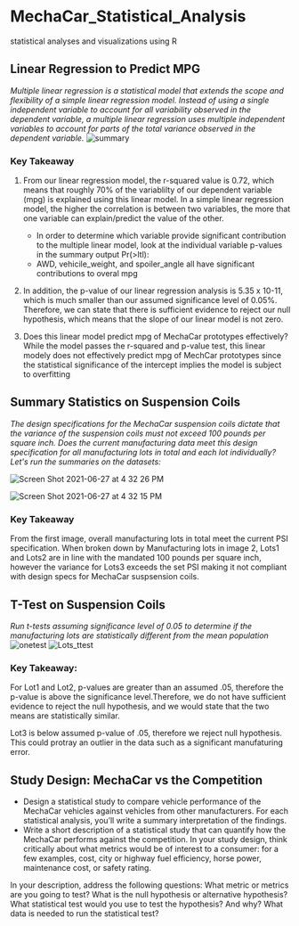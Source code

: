 # MechaCar_Statistical_Analysis
statistical analyses and visualizations using R

## Linear Regression to Predict MPG
_Multiple linear regression is a statistical model that extends the scope and flexibility of a simple linear regression model. Instead of using a single independent variable to account for all variability observed in the dependent variable, a multiple linear regression uses multiple independent variables to account for parts of the total variance observed in the dependent variable._
![summary](https://user-images.githubusercontent.com/79612565/123566394-768c0c80-d774-11eb-9973-c47ca3b74d87.png)

### Key Takeaway
1. From our linear regression model, the r-squared value is 0.72, which means that roughly 70% of the variablilty of our dependent variable (mpg) is explained using this linear model.  In a simple linear regression model, the higher the correlation is between two variables, the more that one variable can explain/predict the value of the other.
    - In order to determine which variable provide significant contribution to the multiple linear model, look at the individual variable p-values in the summary output Pr(>ltl):
    - AWD, vehicile_weight, and spoiler_angle all have significant contributions to overal mpg
2. In addition, the p-value of our linear regression analysis is 5.35 x 10-11, which is much smaller than our assumed significance level of 0.05%. Therefore, we can state that there is sufficient evidence to reject our null hypothesis, which means that the slope of our linear model is not zero.

3. Does this linear model predict mpg of MechaCar prototypes effectively? While the model passes the r-squared and p-value test, this linear modely does not effectively predict mpg of MechCar prototypes since the statistical significance of the intercept implies the model is subject to overfitting

## Summary Statistics on Suspension Coils

_The design specifications for the MechaCar suspension coils dictate that the variance of the suspension coils must not exceed 100 pounds per square inch. Does the current manufacturing data meet this design specification for all manufacturing lots in total and each lot individually? Let's run the summaries on the datasets:_

![Screen Shot 2021-06-27 at 4 32 26 PM](https://user-images.githubusercontent.com/79612565/123565948-56a81900-d773-11eb-95e9-7e36f14c4d32.png)

![Screen Shot 2021-06-27 at 4 32 15 PM](https://user-images.githubusercontent.com/79612565/123565950-590a7300-d773-11eb-8a16-9e7df0a49fa0.png)

### Key Takeaway
From the first image, overall manufacturing lots in total meet the current PSI specification. 
When broken down by Manufacturing lots in image 2, Lots1 and Lots2 are in line with the mandated 100 pounds per square inch, however the variance for Lots3 exceeds the set PSI making it not compliant with design specs for MechaCar suspsension coils.  

## T-Test on Suspension Coils
_Run t-tests assuming significance level of 0.05 to determine if the manufacturing lots are statistically different from the mean population_
![onetest](https://user-images.githubusercontent.com/79612565/123565955-5dcf2700-d773-11eb-8770-045bc7832ad4.png)
![Lots_ttest](https://user-images.githubusercontent.com/79612565/123565965-61fb4480-d773-11eb-946f-8feb2fd33106.png)

### Key Takeaway:
For Lot1 and Lot2, p-values are greater than an assumed .05, therefore the p-value is above the significance level.Therefore, we do not have sufficient evidence to reject the null hypothesis, and we would state that the two means are statistically similar.

Lot3 is below assumed p-value of .05, therefore we reject null hypothesis. This could protray an outlier in the data such as a significant manufaturing error.

## Study Design:  MechaCar vs the Competition
- Design a statistical study to compare vehicle performance of the MechaCar vehicles against vehicles from other manufacturers. For each statistical analysis, you’ll write a summary interpretation of the findings.
- Write a short description of a statistical study that can quantify how the MechaCar performs against the competition. In your study design, think critically about what metrics would be of interest to a consumer: for a few examples, cost, city or highway fuel efficiency, horse power, maintenance cost, or safety rating.

In your description, address the following questions:
What metric or metrics are you going to test?
What is the null hypothesis or alternative hypothesis?
What statistical test would you use to test the hypothesis? And why?
What data is needed to run the statistical test?
